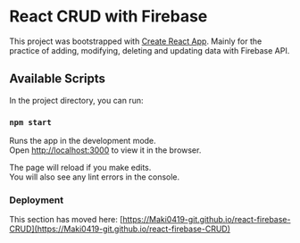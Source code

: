# React CRUD with Firebase

This project was bootstrapped with [Create React App](https://github.com/facebook/create-react-app).
Mainly for the practice of adding, modifying, deleting and updating data with Firebase API.

## Available Scripts

In the project directory, you can run:

### `npm start`

Runs the app in the development mode.\
Open [http://localhost:3000](http://localhost:3000) to view it in the browser.

The page will reload if you make edits.\
You will also see any lint errors in the console.



### Deployment

This section has moved here: [https://Maki0419-git.github.io/react-firebase-CRUD](https://Maki0419-git.github.io/react-firebase-CRUD)

